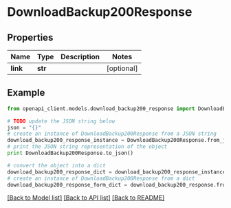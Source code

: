# DownloadBackup200Response


## Properties
Name | Type | Description | Notes
------------ | ------------- | ------------- | -------------
**link** | **str** |  | [optional] 

## Example

```python
from openapi_client.models.download_backup200_response import DownloadBackup200Response

# TODO update the JSON string below
json = "{}"
# create an instance of DownloadBackup200Response from a JSON string
download_backup200_response_instance = DownloadBackup200Response.from_json(json)
# print the JSON string representation of the object
print DownloadBackup200Response.to_json()

# convert the object into a dict
download_backup200_response_dict = download_backup200_response_instance.to_dict()
# create an instance of DownloadBackup200Response from a dict
download_backup200_response_form_dict = download_backup200_response.from_dict(download_backup200_response_dict)
```
[[Back to Model list]](../README.md#documentation-for-models) [[Back to API list]](../README.md#documentation-for-api-endpoints) [[Back to README]](../README.md)


